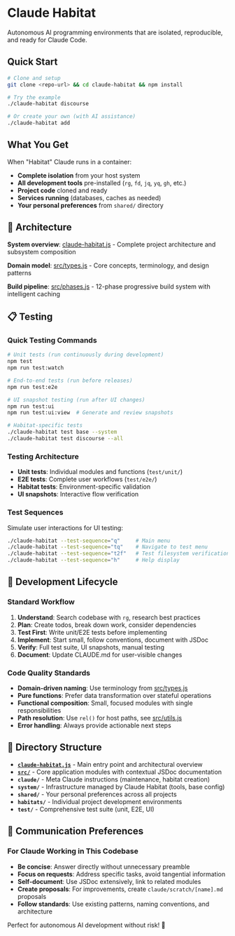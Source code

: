 # Claude Habitat

Autonomous AI programming environments that are isolated, reproducible, and ready for Claude Code.

## Quick Start

```bash
# Clone and setup
git clone <repo-url> && cd claude-habitat && npm install

# Try the example
./claude-habitat discourse

# Or create your own (with AI assistance)
./claude-habitat add
```

## What You Get

When "Habitat" Claude runs in a container:
- **Complete isolation** from your host system
- **All development tools** pre-installed (`rg`, `fd`, `jq`, `yq`, `gh`, etc.)
- **Project code** cloned and ready
- **Services running** (databases, caches as needed)
- **Your personal preferences** from `shared/` directory

## 🎯 Architecture

**System overview**: [claude-habitat.js](claude-habitat.js) - Complete project architecture and subsystem composition

**Domain model**: [src/types.js](src/types.js) - Core concepts, terminology, and design patterns

**Build pipeline**: [src/phases.js](src/phases.js) - 12-phase progressive build system with intelligent caching

## 📋 Testing

### Quick Testing Commands
```bash
# Unit tests (run continuously during development)
npm test
npm run test:watch

# End-to-end tests (run before releases)
npm run test:e2e

# UI snapshot testing (run after UI changes)
npm run test:ui
npm run test:ui:view  # Generate and review snapshots

# Habitat-specific tests
./claude-habitat test base --system
./claude-habitat test discourse --all
```

### Testing Architecture
- **Unit tests**: Individual modules and functions (`test/unit/`)
- **E2E tests**: Complete user workflows (`test/e2e/`)
- **Habitat tests**: Environment-specific validation
- **UI snapshots**: Interactive flow verification

### Test Sequences
Simulate user interactions for UI testing:
```bash
./claude-habitat --test-sequence="q"     # Main menu
./claude-habitat --test-sequence="tq"    # Navigate to test menu
./claude-habitat --test-sequence="t2f"   # Test filesystem verification
./claude-habitat --test-sequence="h"     # Help display
```

## 🔧 Development Lifecycle

### Standard Workflow
1. **Understand**: Search codebase with `rg`, research best practices
2. **Plan**: Create todos, break down work, consider dependencies
3. **Test First**: Write unit/E2E tests before implementing
4. **Implement**: Start small, follow conventions, document with JSDoc
5. **Verify**: Full test suite, UI snapshots, manual testing
6. **Document**: Update CLAUDE.md for user-visible changes

### Code Quality Standards
- **Domain-driven naming**: Use terminology from [src/types.js](src/types.js)
- **Pure functions**: Prefer data transformation over stateful operations
- **Functional composition**: Small, focused modules with single responsibilities
- **Path resolution**: Use `rel()` for host paths, see [src/utils.js](src/utils.js)
- **Error handling**: Always provide actionable next steps

## 📁 Directory Structure

- **[`claude-habitat.js`](claude-habitat.js)** - Main entry point and architectural overview
- **[`src/`](src/)** - Core application modules with contextual JSDoc documentation
- **`claude/`** - Meta Claude instructions (maintenance, habitat creation)
- **`system/`** - Infrastructure managed by Claude Habitat (tools, base config)
- **`shared/`** - Your personal preferences across all projects
- **`habitats/`** - Individual project development environments
- **`test/`** - Comprehensive test suite (unit, E2E, UI)

## 🚀 Communication Preferences

### For Claude Working in This Codebase
- **Be concise**: Answer directly without unnecessary preamble
- **Focus on requests**: Address specific tasks, avoid tangential information
- **Self-document**: Use JSDoc extensively, link to related modules
- **Create proposals**: For improvements, create `claude/scratch/[name].md` proposals
- **Follow standards**: Use existing patterns, naming conventions, and architecture

Perfect for autonomous AI development without risk! 🤖
